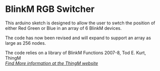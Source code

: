 # BlinkM RGB Switcher

This arduino sketch is designed to allow the user to swtch the position of either Red Green or Blue in an array of 6
BlinkM devices.

The code has now been revised and will expand to support an array as large as 256 nodes.

The code relies on a library of BlinkM Functions 2007-8, Tod E. Kurt, ThingM
<br>[*Find More information at the ThingM website*](http://thingm.com/)
